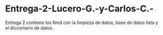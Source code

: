 # Entrega-2-Lucero-G.-y-Carlos-C.-
Entrega 2 contiene los Rmd con la limpieza de datos, base de datos lista y el diccionario de datos.
